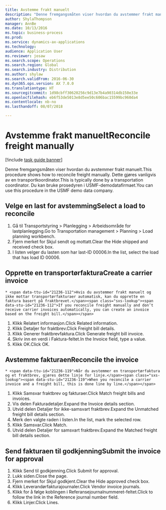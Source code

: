 ```yaml
--- 
title: Avstemme frakt manuelt
description: "Denne fremgangsmåten viser hvordan du avstemmer frakt manuelt."
author: ShylaThompson
manager: AnnBe
ms.date: 10/13/2016
ms.topic: business-process
ms.prod: 
ms.service: dynamics-ax-applications
ms.technology: 
audience: Application User
ms.reviewer: josaw
ms.search.scope: Operations
ms.search.region: Global
ms.search.industry: Distribution
ms.author: shylaw
ms.search.validFrom: 2016-06-30
ms.dyn365.ops.version: AX 7.0.0
ms.translationtype: HT
ms.sourcegitcommit: 1d98cbff30620256c9d13e7b4a90314db150e33e
ms.openlocfilehash: eb6f53de5013e8d5ee50c606bac15599bc960da4
ms.contentlocale: nb-no
ms.lasthandoff: 08/07/2018

---
```

# <a name="reconcile-freight-manually"></a><span data-ttu-id="21236-103">Avstemme frakt manuelt</span><span class="sxs-lookup"><span data-stu-id="21236-103">Reconcile freight manually</span></span>

[!include [task guide banner](../../includes/task-guide-banner.md)]

<span data-ttu-id="21236-104">Denne fremgangsmåten viser hvordan du avstemmer frakt manuelt.</span><span class="sxs-lookup"><span data-stu-id="21236-104">This procedure shows how to reconcile freight manually.</span></span> <span data-ttu-id="21236-105">Dette gjøres vanligvis av en transportkoordinator.</span><span class="sxs-lookup"><span data-stu-id="21236-105">This is typically done by a transportation coordinator.</span></span> <span data-ttu-id="21236-106">Du kan bruke prosedyren i USMF-demodatafirmaet.</span><span class="sxs-lookup"><span data-stu-id="21236-106">You can use this procedure in the USMF demo data company.</span></span>


## <a name="select-a-load-to-reconcile"></a><span data-ttu-id="21236-107">Velge en last for avstemming</span><span class="sxs-lookup"><span data-stu-id="21236-107">Select a load to reconcile</span></span>
1. <span data-ttu-id="21236-108">Gå til Transportstyring > Planlegging > Arbeidsområde for lastplanlegging.</span><span class="sxs-lookup"><span data-stu-id="21236-108">Go to Transportation management > Planning > Load planning workbench.</span></span>
2. <span data-ttu-id="21236-109">Fjern merket for Skjul sendt og mottatt.</span><span class="sxs-lookup"><span data-stu-id="21236-109">Clear the Hide shipped and received check box.</span></span> 
3. <span data-ttu-id="21236-110">I listen velger du lasten som har last-ID 00006.</span><span class="sxs-lookup"><span data-stu-id="21236-110">In the list, select the load that has load ID 00006.</span></span>

## <a name="create-a-carrier-invoice"></a><span data-ttu-id="21236-111">Opprette en transportørfaktura</span><span class="sxs-lookup"><span data-stu-id="21236-111">Create a carrier invoice</span></span>
    * <span data-ttu-id="21236-112">Hvis du avstemmer frakt manuelt og ikke mottar transportørfakturaer automatisk, kan du opprette en faktura basert på fraktbrevet.</span><span class="sxs-lookup"><span data-stu-id="21236-112">If you reconcile freight manually and don’t receive carrier invoices automatically, you can create an invoice based on the freight bill.</span></span>  
1. <span data-ttu-id="21236-113">Klikk Relatert informasjon.</span><span class="sxs-lookup"><span data-stu-id="21236-113">Click Related information.</span></span>
2. <span data-ttu-id="21236-114">Klikk Detaljer for fraktbrev.</span><span class="sxs-lookup"><span data-stu-id="21236-114">Click Freight bill details.</span></span>
3. <span data-ttu-id="21236-115">Klikk Generer fraktbrevfaktura.</span><span class="sxs-lookup"><span data-stu-id="21236-115">Click Generate freight bill invoice.</span></span>
4. <span data-ttu-id="21236-116">Skriv inn en verdi i Faktura-feltet.</span><span class="sxs-lookup"><span data-stu-id="21236-116">In the Invoice field, type a value.</span></span>
5. <span data-ttu-id="21236-117">Klikk OK.</span><span class="sxs-lookup"><span data-stu-id="21236-117">Click OK.</span></span>

## <a name="reconcile-the-invoice"></a><span data-ttu-id="21236-118">Avstemme fakturaen</span><span class="sxs-lookup"><span data-stu-id="21236-118">Reconcile the invoice</span></span>
    * <span data-ttu-id="21236-119">Når du avstemmer en transportørfaktura og et fraktbrev, gjøres dette linje for linje.</span><span class="sxs-lookup"><span data-stu-id="21236-119">When you reconcile a carrier invoice and a freight bill, this is done line by line.</span></span>  
1. <span data-ttu-id="21236-120">Klikk Samsvar fraktbrev og fakturaer.</span><span class="sxs-lookup"><span data-stu-id="21236-120">Click Match freight bills and invoices.</span></span>
2. <span data-ttu-id="21236-121">Vis delen Fakturadetaljer.</span><span class="sxs-lookup"><span data-stu-id="21236-121">Expand the Invoice details section.</span></span>
3. <span data-ttu-id="21236-122">Utvid delen Detaljer for ikke-samsvart fraktbrev.</span><span class="sxs-lookup"><span data-stu-id="21236-122">Expand the Unmatched freight bill details section.</span></span>
4. <span data-ttu-id="21236-123">Merk den valgte raden i listen.</span><span class="sxs-lookup"><span data-stu-id="21236-123">In the list, mark the selected row.</span></span>
5. <span data-ttu-id="21236-124">Klikk Samsvar.</span><span class="sxs-lookup"><span data-stu-id="21236-124">Click Match.</span></span>
6. <span data-ttu-id="21236-125">Utvid delen Detaljer for samsvart fraktbrev.</span><span class="sxs-lookup"><span data-stu-id="21236-125">Expand the Matched freight bill details section.</span></span>

## <a name="submit-the-invoice-for-approval"></a><span data-ttu-id="21236-126">Send fakturaen til godkjenning</span><span class="sxs-lookup"><span data-stu-id="21236-126">Submit the invoice for approval</span></span>
1. <span data-ttu-id="21236-127">Klikk Send til godkjenning.</span><span class="sxs-lookup"><span data-stu-id="21236-127">Click Submit for approval.</span></span>
2. <span data-ttu-id="21236-128">Lukk siden.</span><span class="sxs-lookup"><span data-stu-id="21236-128">Close the page.</span></span>
3. <span data-ttu-id="21236-129">Fjern merket for Skjul godkjent.</span><span class="sxs-lookup"><span data-stu-id="21236-129">Clear the Hide approved check box.</span></span> 
4. <span data-ttu-id="21236-130">Klikk Leverandørfakturajournaler.</span><span class="sxs-lookup"><span data-stu-id="21236-130">Click Vendor invoice journals.</span></span>
5. <span data-ttu-id="21236-131">Klikk for å følge koblingen i Referansejournalnummeret-feltet.</span><span class="sxs-lookup"><span data-stu-id="21236-131">Click to follow the link in the Reference journal number field.</span></span>
6. <span data-ttu-id="21236-132">Klikk Linjer.</span><span class="sxs-lookup"><span data-stu-id="21236-132">Click Lines.</span></span>


